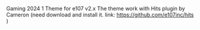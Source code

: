 Gaming 2024 1
Theme for e107 v2.x The theme work with Hits plugin by Cameron (need download and install it. link: https://github.com/e107inc/hits )
